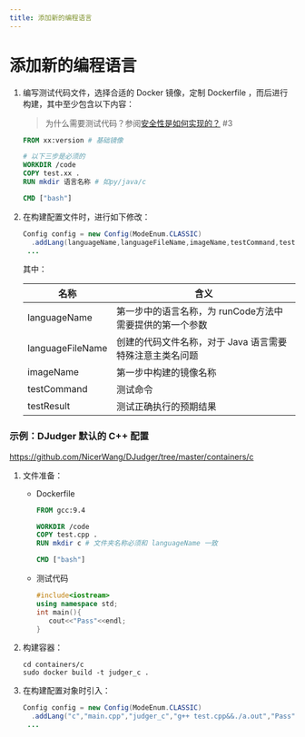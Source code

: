 ```yaml
---
title: 添加新的编程语言
---
```


# 添加新的编程语言

1. 编写测试代码文件，选择合适的 Docker 镜像，定制 Dockerfile ，而后进行构建，其中至少包含以下内容：

   > 为什么需要测试代码？参阅[安全性是如何实现的？](how-to-be-safe.md) #3

   ```dockerfile
   FROM xx:version # 基础镜像
   
   # 以下三步是必须的
   WORKDIR /code
   COPY test.xx .
   RUN mkdir 语言名称 # 如py/java/c
   
   CMD ["bash"]
   ```

2. 在构建配置文件时，进行如下修改：

   ```java
   Config config = new Config(ModeEnum.CLASSIC)
     .addLang(languageName,languageFileName,imageName,testCommand,testResult)
   	...
   ```

   其中：

   | 名称             | 含义                                                     |
   | ---------------- | -------------------------------------------------------- |
   | languageName     | 第一步中的语言名称，为 runCode方法中需要提供的第一个参数 |
   | languageFileName | 创建的代码文件名称，对于 Java 语言需要特殊注意主类名问题 |
   | imageName        | 第一步中构建的镜像名称                                   |
   | testCommand      | 测试命令                                                 |
   | testResult       | 测试正确执行的预期结果                                   |

### 示例：DJudger 默认的 C++ 配置

https://github.com/NicerWang/DJudger/tree/master/containers/c

1. 文件准备：

   * Dockerfile

     ```dockerfile
     FROM gcc:9.4
     
     WORKDIR /code
     COPY test.cpp .
     RUN mkdir c # 文件夹名称必须和 languageName 一致
     
     CMD ["bash"]
     ```

   * 测试代码

     ```cpp
     #include<iostream>
     using namespace std;
     int main(){
     	cout<<"Pass"<<endl;
     }
     ```

2. 构建容器：

   ```shell
   cd containers/c
   sudo docker build -t judger_c .
   ```

3. 在构建配置对象时引入：

   ```java
   Config config = new Config(ModeEnum.CLASSIC)
     .addLang("c","main.cpp","judger_c","g++ test.cpp&&./a.out","Pass")
   	...
   ```

   

